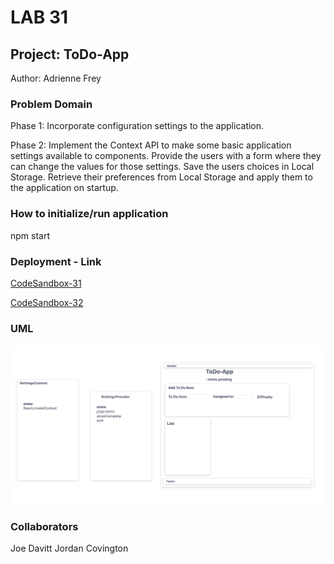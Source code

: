 # LAB 31

## Project: ToDo-App

Author: Adrienne Frey

### Problem Domain

Phase 1: Incorporate configuration settings to the application.

Phase 2: Implement the Context API to make some basic application settings available to components.
         Provide the users with a form where they can change the values for those settings.
         Save the users choices in Local Storage.
         Retrieve their preferences from Local Storage and apply them to the application on startup.

### How to initialize/run application

npm start

### Deployment - Link

[CodeSandbox-31](https://codesandbox.io/p/github/afrey09/todo-app/main?file=%2FREADME.md&workspace=%257B%2522activeFileId%2522%253A%2522clfrqpax2000vg2fp5oqj082j%2522%252C%2522openFiles%2522%253A%255B%2522%252FREADME.md%2522%255D%252C%2522sidebarPanel%2522%253A%2522EXPLORER%2522%252C%2522gitSidebarPanel%2522%253A%2522COMMIT%2522%252C%2522spaces%2522%253A%257B%2522clfrqpcw2000x3b6ipuxjaiq5%2522%253A%257B%2522key%2522%253A%2522clfrqpcw2000x3b6ipuxjaiq5%2522%252C%2522name%2522%253A%2522Default%2522%252C%2522devtools%2522%253A%255B%257B%2522key%2522%253A%2522clfrqpcw2000y3b6i8gtiadrc%2522%252C%2522type%2522%253A%2522PROJECT_SETUP%2522%252C%2522isMinimized%2522%253Afalse%257D%255D%257D%257D%252C%2522currentSpace%2522%253A%2522clfrqpcw2000x3b6ipuxjaiq5%2522%252C%2522spacesOrder%2522%253A%255B%2522clfrqpcw2000x3b6ipuxjaiq5%2522%255D%252C%2522hideCodeEditor%2522%253Afalse%257D)

[CodeSandbox-32](https://codesandbox.io/p/github/afrey09/todo-app/context-methods?file=%2FREADME.md&workspace=%257B%2522activeFileId%2522%253A%2522clfrqpax2000vg2fp5oqj082j%2522%252C%2522openFiles%2522%253A%255B%255D%252C%2522sidebarPanel%2522%253A%2522EXPLORER%2522%252C%2522gitSidebarPanel%2522%253A%2522COMMIT%2522%252C%2522spaces%2522%253A%257B%2522clft51clw007m3b6igwft9mdd%2522%253A%257B%2522key%2522%253A%2522clft51clw007m3b6igwft9mdd%2522%252C%2522name%2522%253A%2522Default%2522%252C%2522devtools%2522%253A%255B%257B%2522key%2522%253A%2522clft52k3v00y43b6ilvh2rc3u%2522%252C%2522type%2522%253A%2522PROJECT_SETUP%2522%252C%2522isMinimized%2522%253Afalse%257D%252C%257B%2522type%2522%253A%2522TASK_LOG%2522%252C%2522taskId%2522%253A%2522start%2522%252C%2522key%2522%253A%2522clft51ho900ee3b6iivpti4na%2522%252C%2522isMinimized%2522%253Afalse%257D%252C%257B%2522type%2522%253A%2522PREVIEW%2522%252C%2522taskId%2522%253A%2522start%2522%252C%2522port%2522%253A3000%252C%2522key%2522%253A%2522clft51hih00cs3b6iwnnudqj1%2522%252C%2522isMinimized%2522%253Afalse%257D%255D%257D%257D%252C%2522currentSpace%2522%253A%2522clft51clw007m3b6igwft9mdd%2522%252C%2522spacesOrder%2522%253A%255B%2522clft51clw007m3b6igwft9mdd%2522%255D%252C%2522hideCodeEditor%2522%253Afalse%257D)

### UML

![UML](./assets/ToDoApp-UML.png)

### Collaborators

Joe Davitt 
Jordan Covington